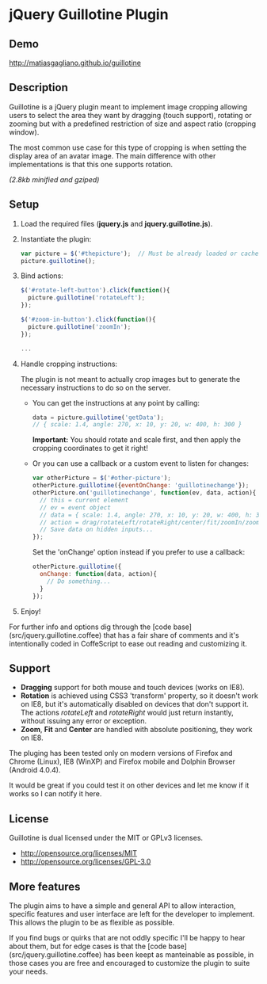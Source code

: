jQuery Guillotine Plugin
========================

Demo
----
<http://matiasgagliano.github.io/guillotine>


Description
-----------
Guillotine is a jQuery plugin meant to implement image cropping allowing users
to select the area they want by dragging (touch support), rotating or zooming
but with a predefined restriction of size and aspect ratio (cropping window).

The most common use case for this type of cropping is when setting the display
area of an avatar image. The main difference with other implementations is that
this one supports rotation.

*(2.8kb minified and gziped)*


Setup
-----
1.  Load the required files (**jquery.js** and **jquery.guillotine.js**).

2.  Instantiate the plugin:
    ```javascript
    var picture = $('#thepicture');  // Must be already loaded or cached!
    picture.guillotine();
    ```

3.  Bind actions:
    ```javascript
    $('#rotate-left-button').click(function(){
      picture.guillotine('rotateLeft');
    });

    $('#zoom-in-button').click(function(){
      picture.guillotine('zoomIn');
    });

    ...
    ```

4.  Handle cropping instructions:

    The plugin is not meant to actually crop images but to generate the
    necessary instructions to do so on the server.

    *   You can get the instructions at any point by calling:
        ```javascript
        data = picture.guillotine('getData');
        // { scale: 1.4, angle: 270, x: 10, y: 20, w: 400, h: 300 }
        ```

        **Important:** You should rotate and scale first, and then apply
        the cropping coordinates to get it right!

    *   Or you can use a callback or a custom event to listen for changes:
        ```javascript
        var otherPicture = $('#other-picture');
        otherPicture.guillotine({eventOnChange: 'guillotinechange'});
        otherPicture.on('guillotinechange', function(ev, data, action){
          // this = current element
          // ev = event object
          // data = { scale: 1.4, angle: 270, x: 10, y: 20, w: 400, h: 300 }
          // action = drag/rotateLeft/rotateRight/center/fit/zoomIn/zoomOut
          // Save data on hidden inputs...
        });
        ```

        Set the 'onChange' option instead if you prefer to use a callback:
        ```javascript
        otherPicture.guillotine({
          onChange: function(data, action){
            // Do something...
          }
        });
        ```

5.  Enjoy!


For further info and options dig through the [code base] (src/jquery.guillotine.coffee)
that has a fair share of comments and it's intentionally coded in CoffeScript
to ease out reading and customizing it.


Support
-------
* **Dragging** support for both mouse and touch devices (works on IE8).
* **Rotation** is achieved using CSS3 'transform' property, so it doesn't work
  on IE8, but it's automatically disabled on devices that don't support it.
  The actions *rotateLeft* and *rotateRight* would just return instantly,
  without issuing any error or exception.
* **Zoom**, **Fit** and **Center** are handled with absolute positioning,
  they work on IE8.

The pluging has been tested only on modern versions of Firefox and Chrome
(Linux), IE8 (WinXP) and Firefox mobile and Dolphin Browser (Android 4.0.4).

It would be great if you could test it on other devices and let me know if it
works so I can notify it here.


License
-------
Guillotine is dual licensed under the MIT or GPLv3 licenses.
* <http://opensource.org/licenses/MIT>
* <http://opensource.org/licenses/GPL-3.0>


More features
-------------
The plugin aims to have a simple and general API to allow interaction, specific
features and user interface are left for the developer to implement.
This allows the plugin to be as flexible as possible.

If you find bugs or quirks that are not oddly specific I'll be happy to hear
about them, but for edge cases is that the [code base] (src/jquery.guillotine.coffee)
has been keept as manteinable as possible, in those cases you are free and
encouraged to customize the plugin to suite your needs.
